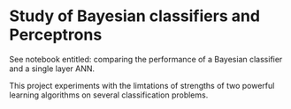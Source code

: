 # Study of Bayesian classifiers and Perceptrons 

See notebook entitled: comparing the performance of a Bayesian classifier and a single layer ANN.

This project experiments with the limtations of strengths of two powerful learning algorithms on several classification problems.  

